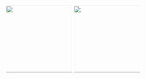 

<p align="center">
<a href="https://github.com/unworried">
  <img height="180em" src="https://github-readme-stats.vercel.app/api?username=unworried&count_private=true&show_icons=true&theme=dark" />
  <img height="180em" src="https://github-readme-stats.vercel.app/api/top-langs/?username=unworried&count_private=true&layout=compact&theme=dark"
 />
</a>
</p>
